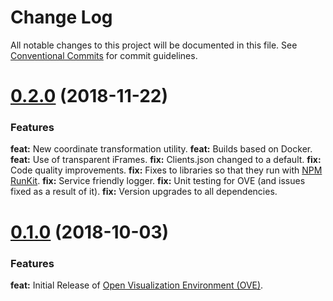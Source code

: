 # Change Log

All notable changes to this project will be documented in this file. See [Conventional Commits](https://conventionalcommits.org) for commit guidelines.

<a name="0.2.0"></a>
# [0.2.0](https://github.com/ove/ove/compare/v0.1.0...v0.2.0) (2018-11-22)

### Features

**feat:** New coordinate transformation utility.
**feat:** Builds based on Docker.
**feat:** Use of transparent iFrames.
**fix:** Clients.json changed to a default.
**fix:** Code quality improvements.
**fix:** Fixes to libraries so that they run with [NPM RunKit](https://npm.runkit.com/npm).
**fix:** Service friendly logger.
**fix:** Unit testing for OVE (and issues fixed as a result of it).
**fix:** Version upgrades to all dependencies.

<a name="0.1.0"></a>
# [0.1.0](https://github.com/ove/ove/compare/2ecb6b9...v0.1.0) (2018-10-03)

### Features

**feat:** Initial Release of [Open Visualization Environment (OVE)](https://github.com/ove/ove).
